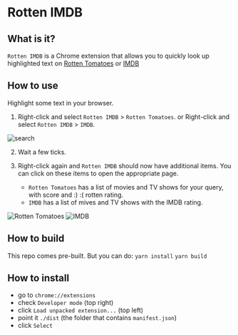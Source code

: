 # Rotten IMDB

## What is it?

`Rotten IMDB` is a Chrome extension that allows you to quickly look up highlighted text on [Rotten Tomatoes](https://www.rottentomatoes.com/) or [IMDB](https://www.imdb.com)

## How to use

Highlight some text in your browser.

1. Right-click and select `Rotten IMDB` > `Rotten Tomatoes`. or
   Right-click and select `Rotten IMDB` > `IMDB`.

![search](https://github.com/riencroonenborghs/rotten-tomatoes/blob/master/screenshots/01-search.png?raw=true)

2. Wait a few ticks.

3. Right-click again and `Rotten IMDB` should now have additional items. You can click on these items to open the appropriate page.
   - `Rotten Tomatoes` has a list of movies and TV shows for your query, with score and :) :( rotten rating.
   - `IMDB` has a list of mives and TV shows with the IMDB rating.

![Rotten Tomatoes](https://github.com/riencroonenborghs/rotten-tomatoes/blob/master/screenshots/02-rt.png?raw=true)
![IMDB](https://github.com/riencroonenborghs/rotten-tomatoes/blob/master/screenshots/03-imdb.png?raw=true)

## How to build

This repo comes pre-built.
But you can do:
`yarn install`
`yarn build`

## How to install

- go to `chrome://extensions`
- check `Developer mode` (top right)
- click `Load unpacked extension...` (top left)
- point it `./dist` (the folder that contains `manifest.json`)
- click `Select`